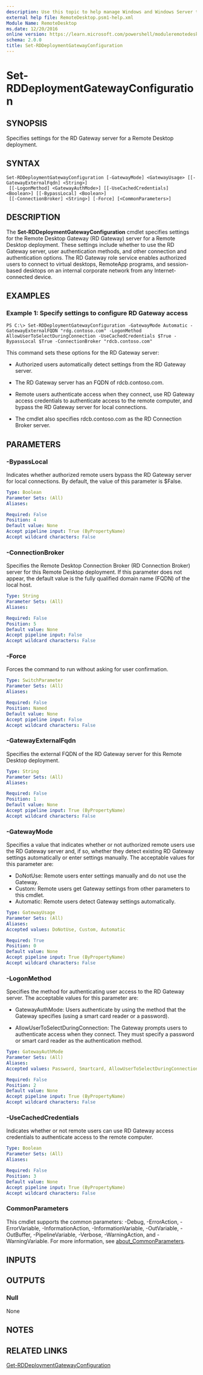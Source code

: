```yaml
---
description: Use this topic to help manage Windows and Windows Server technologies with Windows PowerShell.
external help file: RemoteDesktop.psm1-help.xml
Module Name: RemoteDesktop
ms.date: 12/20/2016
online version: https://learn.microsoft.com/powershell/moduleremotedesktop/set-rddeploymentgatewayconfiguration?view=windowsserver2016-ps&wt.mc_id=ps-gethelp
schema: 2.0.0
title: Set-RDDeploymentGatewayConfiguration
---
```


# Set-RDDeploymentGatewayConfiguration

## SYNOPSIS
Specifies settings for the RD Gateway server for a Remote Desktop deployment.

## SYNTAX

```
Set-RDDeploymentGatewayConfiguration [-GatewayMode] <GatewayUsage> [[-GatewayExternalFqdn] <String>]
 [[-LogonMethod] <GatewayAuthMode>] [[-UseCachedCredentials] <Boolean>] [[-BypassLocal] <Boolean>]
 [[-ConnectionBroker] <String>] [-Force] [<CommonParameters>]
```

## DESCRIPTION
The **Set-RDDeploymentGatewayConfiguration** cmdlet specifies settings for the Remote Desktop Gateway (RD Gateway) server for a Remote Desktop deployment.
These settings include whether to use the RD Gateway server, user authentication methods, and other connection and authentication options.
The RD Gateway role service enables authorized users to connect to virtual desktops, RemoteApp programs, and session-based desktops on an internal corporate network from any Internet-connected device.

## EXAMPLES

### Example 1: Specify settings to configure RD Gateway access
```
PS C:\> Set-RDDeploymentGatewayConfiguration -GatewayMode Automatic -GatewayExternalFQDN "rdg.contoso.com" -LogonMethod AllowUserToSelectDuringConnection -UseCachedCredentials $True -BypassLocal $True -ConnectionBroker "rdcb.contoso.com"
```

This command sets these options for the RD Gateway server:

- Authorized users automatically detect settings from the RD Gateway server.

- The RD Gateway server has an FQDN of rdcb.contoso.com.

- Remote users authenticate access when they connect, use RD Gateway access credentials to authenticate access to the remote computer, and bypass the RD Gateway server for local connections.

- The cmdlet also specifies rdcb.contoso.com as the RD Connection Broker server.

## PARAMETERS

### -BypassLocal
Indicates whether authorized remote users bypass the RD Gateway server for local connections.
By default, the value of this parameter is $False.

```yaml
Type: Boolean
Parameter Sets: (All)
Aliases:

Required: False
Position: 4
Default value: None
Accept pipeline input: True (ByPropertyName)
Accept wildcard characters: False
```

### -ConnectionBroker
Specifies the Remote Desktop Connection Broker (RD Connection Broker) server for this Remote Desktop deployment.
If this parameter does not appear, the default value is the fully qualified domain name (FQDN) of the local host.

```yaml
Type: String
Parameter Sets: (All)
Aliases:

Required: False
Position: 5
Default value: None
Accept pipeline input: False
Accept wildcard characters: False
```

### -Force
Forces the command to run without asking for user confirmation.

```yaml
Type: SwitchParameter
Parameter Sets: (All)
Aliases:

Required: False
Position: Named
Default value: None
Accept pipeline input: False
Accept wildcard characters: False
```

### -GatewayExternalFqdn
Specifies the external FQDN of the RD Gateway server for this Remote Desktop deployment.

```yaml
Type: String
Parameter Sets: (All)
Aliases:

Required: False
Position: 1
Default value: None
Accept pipeline input: True (ByPropertyName)
Accept wildcard characters: False
```

### -GatewayMode
Specifies a value that indicates whether or not authorized remote users use the RD Gateway server and, if so, whether they detect existing RD Gateway settings automatically or enter settings manually.
The acceptable values for this parameter are:

- DoNotUse: Remote users enter settings manually and do not use the Gateway.
- Custom: Remote users get Gateway settings from other parameters to this cmdlet.
- Automatic: Remote users detect Gateway settings automatically.

```yaml
Type: GatewayUsage
Parameter Sets: (All)
Aliases:
Accepted values: DoNotUse, Custom, Automatic

Required: True
Position: 0
Default value: None
Accept pipeline input: True (ByPropertyName)
Accept wildcard characters: False
```

### -LogonMethod
Specifies the method for authenticating user access to the RD Gateway server.
The acceptable values for this parameter are:

- GatewayAuthMode: Users authenticate by using the method that the Gateway specifies (using a smart card reader or a password).

- AllowUserToSelectDuringConnection: The Gateway prompts users to authenticate access when they connect.
They must specify a password or smart card reader as the authentication method.

```yaml
Type: GatewayAuthMode
Parameter Sets: (All)
Aliases:
Accepted values: Password, Smartcard, AllowUserToSelectDuringConnection

Required: False
Position: 2
Default value: None
Accept pipeline input: True (ByPropertyName)
Accept wildcard characters: False
```

### -UseCachedCredentials
Indicates whether or not remote users can use RD Gateway access credentials to authenticate access to the remote computer.

```yaml
Type: Boolean
Parameter Sets: (All)
Aliases:

Required: False
Position: 3
Default value: None
Accept pipeline input: True (ByPropertyName)
Accept wildcard characters: False
```

### CommonParameters
This cmdlet supports the common parameters: -Debug, -ErrorAction, -ErrorVariable, -InformationAction, -InformationVariable, -OutVariable, -OutBuffer, -PipelineVariable, -Verbose, -WarningAction, and -WarningVariable. For more information, see [about_CommonParameters](https://go.microsoft.com/fwlink/?LinkID=113216).

## INPUTS

## OUTPUTS

### Null
None

## NOTES

## RELATED LINKS

[Get-RDDeploymentGatewayConfiguration](./Get-RDDeploymentGatewayConfiguration.md)


